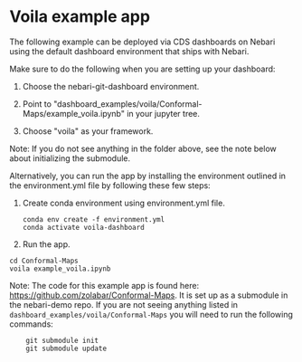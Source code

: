 # Voila example app

The following example can be deployed via CDS dashboards on Nebari using the default dashboard environment that ships with Nebari.  

Make sure to do the following when you are setting up your dashboard:

1. Choose the nebari-git-dashboard environment. 
   
2. Point to  "dashboard_examples/voila/Conformal-Maps/example_voila.ipynb" in your jupyter tree. 
   
3. Choose "voila" as your framework.

Note:  If you do not see anything in the folder above, see the note below about initializing the submodule.

Alternatively, you can run the app by installing the environment outlined in the environment.yml file by following these few steps:


1. Create conda environment using environment.yml file.
   
    ```
    conda env create -f environment.yml
    conda activate voila-dashboard

    ```

2.  Run the app. 
   
   ```
   cd Conformal-Maps
   voila example_voila.ipynb

   ```


Note: The code for this example app is found here: https://github.com/zolabar/Conformal-Maps.   It is set up as a submodule in the nebari-demo repo.  If you are not seeing anything listed in `dashboard_examples/voila/Conformal-Maps` you will need to run the following commands:

```
    git submodule init
    git submodule update

```






